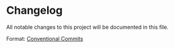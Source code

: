 # Changelog

All notable changes to this project will be documented in this file.

Format: [Conventional Commits](https://www.conventionalcommits.org/en/v1.0.0/)
